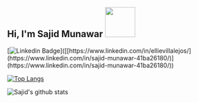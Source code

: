 <h2> Hi, I'm Sajid Munawar <img src="https://media.giphy.com/media/26Fxy3Iz1ari8oytO/giphy.gif" width="70"></h2>

[![Linkedin Badge](https://img.shields.io/badge/-Sajid%20Munawar-blue?style=flat-square&logo=Linkedin&logoColor=white&link=[[https://www.linkedin.com/in/ellievillalejos/](https://www.linkedin.com/in/sajid-munawar-41ba26180/)](https://www.linkedin.com/in/sajid-munawar-41ba26180/))]([[https://www.linkedin.com/in/ellievillalejos/](https://www.linkedin.com/in/sajid-munawar-41ba26180/)](https://www.linkedin.com/in/sajid-munawar-41ba26180/))
<!--
**sajid-munawar/sajid-munawar** is a ✨ _special_ ✨ repository because its `README.md` (this file) appears on your GitHub profile.

Here are some ideas to get you started:

- 🔭 I’m currently working on ...
- 🌱 I’m currently learning ...
- 👯 I’m looking to collaborate on ...
- 🤔 I’m looking for help with ...
- 💬 Ask me about ...
- 📫 How to reach me: ...
- 😄 Pronouns: ...
- ⚡ Fun fact: ...
-->
[![Top Langs](https://github-readme-stats.vercel.app/api/top-langs/?username=sajid-munawar)](https://github.com/anuraghazra/github-readme-stats)

<!-- [![Top Langs](https://github-readme-stats.vercel.app/api/top-langs/?username=sajid-munawar&exclude_repo=Data_Cleaning_with_python,Manning_Deep_Learning_with_Python,Crash_course_on_python_by_Google,PIAIC_Batach3_Quarter2,Python-programming-exercises,100_plus_python_challenging_programs)]([https://github.com/anuraghazra/github-readme-stats](https://github.com/sajid-munawar))
 -->
![Sajid's github stats](https://github-readme-stats.vercel.app/api?username=sajid-munawar)
